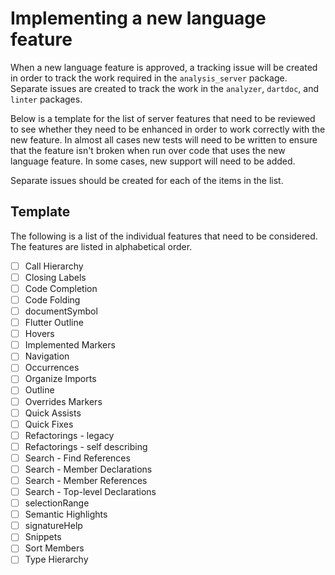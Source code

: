 # Implementing a new language feature

When a new language feature is approved, a tracking issue will be created in
order to track the work required in the `analysis_server` package. Separate
issues are created to track the work in the `analyzer`, `dartdoc`, and `linter`
packages.

Below is a template for the list of server features that need to be reviewed to
see whether they need to be enhanced in order to work correctly with the new
feature. In almost all cases new tests will need to be written to ensure that
the feature isn't broken when run over code that uses the new language feature.
In some cases, new support will need to be added.

Separate issues should be created for each of the items in the list.

## Template

The following is a list of the individual features that need to be considered.
The features are listed in alphabetical order.

- [ ] Call Hierarchy
- [ ] Closing Labels
- [ ] Code Completion
- [ ] Code Folding
- [ ] documentSymbol
- [ ] Flutter Outline
- [ ] Hovers
- [ ] Implemented Markers
- [ ] Navigation
- [ ] Occurrences
- [ ] Organize Imports
- [ ] Outline
- [ ] Overrides Markers
- [ ] Quick Assists
- [ ] Quick Fixes
- [ ] Refactorings - legacy
- [ ] Refactorings - self describing
- [ ] Search - Find References
- [ ] Search - Member Declarations
- [ ] Search - Member References
- [ ] Search - Top-level Declarations
- [ ] selectionRange
- [ ] Semantic Highlights
- [ ] signatureHelp
- [ ] Snippets
- [ ] Sort Members
- [ ] Type Hierarchy
